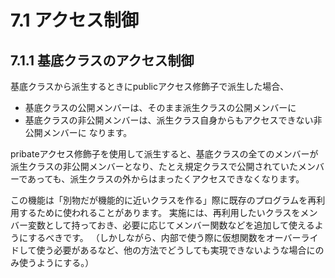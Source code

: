 # 7.1 アクセス制御

## 7.1.1 基底クラスのアクセス制御
基底クラスから派生するときにpublicアクセス修飾子で派生した場合、
- 基底クラスの公開メンバーは、そのまま派生クラスの公開メンバーに
- 基底クラスの非公開メンバーは、派生クラス自身からもアクセスできない非公開メンバーに
なります。

pribateアクセス修飾子を使用して派生すると、基底クラスの全てのメンバーが派生クラスの非公開メンバーとなり、たとえ規定クラスで公開されていたメンバーであっても、派生クラスの外からはまったくアクセスできなくなります。

この機能は「別物だが機能的に近いクラスを作る」際に既存のプログラムを再利用するために使われることがあります。
実施には、再利用したいクラスをメンバー変数として持っておき、必要に応じてメンバー関数などを追加して使えるようにするべきです。
（しかしながら、内部で使う際に仮想関数をオーバーライドして使う必要があるなど、他の方法でどうしても実現できないような場合にのみ使うようにする。）
